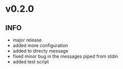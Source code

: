 # v0.2.0

## INFO
- major release
- added more configuration
- added to directy message 
- fixed minor bug in the messages piped from stdin
- added test script
